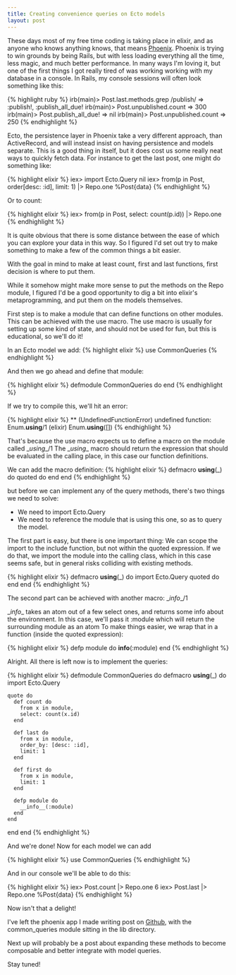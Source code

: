 ```yaml
---
title: Creating convenience queries on Ecto models
layout: post
---
```

These days most of my free time coding is taking place in elixir, and as anyone
who knows anything knows, that means [Phoenix][phoenix]. Phoenix is trying to
win grounds by being Rails, but with less loading everything all the time, less
magic, and much better performance. In many ways I'm loving it, but one of the
first things I got really tired of was working working with my database in a
console. In Rails, my console sessions will often look something like this:

{% highlight ruby %}
irb(main)> Post.last.methods.grep /publish/
=> :publish!, :publish_all_due!
irb(main)> Post.unpublished.count
=> 300
irb(main)> Post.publish_all_due!
=> nil
irb(main)> Post.unpublished.count
=> 250
{% endhighlight %}

Ecto, the persistence layer in Phoenix take a very different approach, than
ActiveRecord, and will instead insist on having persistence and models separate.
This is a good thing in itself, but it does cost us some really neat ways to
quickly fetch data. For instance to get the last post, one might do something
like:

{% highlight elixir %}
iex> import Ecto.Query
nil
iex> from(p in Post, order[desc: :id], limit: 1) |> Repo.one
%Post{data}
{% endhighlight %}

Or to count:

{% highlight elixir %}
iex> from(p in Post, select: count(p.id)) |> Repo.one
{% endhighlight %}

It is quite obvious that there is some distance between the ease of which you
can explore your data in this way. So I figured I'd set out try to make
something to make a few of the common things a bit easier.

 With the goal in mind to make at least count, first and last functions, first
decision is where to put them.

While it somehow might make more sense to put the methods on the Repo module, I
figured I'd be a good opportunity to dig a bit into elixir's metaprogramming,
and put them on the models themselves.

First step is to make a module that can define functions on other modules. This can be achieved with the use macro. The use macro is usually for setting up some kind of state, and should not be used for fun, but this is educational, so we'll do it!

In an Ecto model we add:
{% highlight elixir %}
use CommonQueries
{% endhighlight %}

And then we go ahead and define that module:

{% highlight elixir %}
defmodule CommonQueries do
end
{% endhighlight %}

If we try to compile this, we'll hit an error:

{% highlight elixir %}
** (UndefinedFunctionError) undefined function: Enum.__using__/1
    (elixir) Enum.__using__([])
{% endhighlight %}

That's because the use macro expects us to define a macro on the module called \__using__/1
The \__using__ macro should return the expression that should be evaluated in the calling place, in this case our function definitions.

We can add the macro definition:
{% highlight elixir %}
defmacro __using__(_) do
  quoted do
  end
end
{% endhighlight %}

but before we can implement any of the query methods, there's two things we need to solve:

 * We need to import Ecto.Query
 * We need to reference the module that is using this one, so as to query the model.

The first part is easy, but there is one important thing: We can scope the import to the include function, but not within the quoted expression. If we do that, we import the module into the calling class, which in this case seems safe, but in general risks colliding with existing methods.

{% highlight elixir %}
defmacro __using__(_) do
  import Ecto.Query
  quoted do
  end
end
{% endhighlight %}

The second part can be achieved with another macro: \__info__/1


\__info__ takes an atom out of a few select ones, and returns some info about the environment.
In this case, we'll pass it :module which will return the surrounding module as an atom
To make things easier, we wrap that in a function (inside the quoted expression):

{% highlight elixir %}
defp module do
  __info__(:module)
end
{% endhighlight %}

Alright. All there is left now is to implement the queries:

{% highlight elixir %}
defmodule CommonQueries do
  defmacro __using__(_) do
    import Ecto.Query

    quote do
      def count do
        from x in module,
        select: count(x.id)
      end

      def last do
        from x in module,
        order_by: [desc: :id],
        limit: 1
      end

      def first do
        from x in module,
        limit: 1
      end

      defp module do
        __info__(:module)
      end
    end
  end
end
{% endhighlight %}

And we're done! Now for each model we can add

{% highlight elixir %}
use CommonQueries
{% endhighlight %}

And in our console we'll be able to do this:

{% highlight elixir %}
iex> Post.count |> Repo.one
6
iex> Post.last |> Repo.one
%Post{data}
{% endhighlight %}

Now isn't that a delight!

I've left the phoenix app I made writing post on [Github][repo], with the common_queries module sitting in the lib directory.

Next up will probably be a post about expanding these methods to become composable and better integrate with model queries.

Stay tuned!

[phoenix]: http://www.phoenixframework.org
[repo]: https://github.com/kholbekj/ectofun
